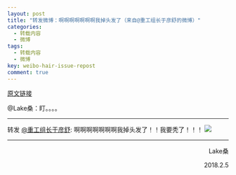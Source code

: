 ```yaml
---
layout: post
title: "转发微博：啊啊啊啊啊啊啊我掉头发了（来自@重工组长于彦舒的微博）"
categories:
  - 转载内容
  - 微博
tags:
  - 转载内容
  - 微博
key: weibo-hair-issue-repost
comment: true
---
```

<a href="https://m.weibo.cn/status/4204106674006802">原文链接</a>

@Lake桑：盯。。。。

<hr>
<!--more-->
转发 <a href="https://weibo.com/1730123695" target="_blank">@重工组长于彦舒</a>: 啊啊啊啊啊啊啊我掉头发了！！我要秃了！！！ ​

<img src="https://wx3.sinaimg.cn/large/671f97afgy1fo5lffwnokj20qo0zkdlf.jpg">
<hr>
<p style="text-align:right;">Lake桑</p>
<p style="text-align:right;">2018.2.5</p>
